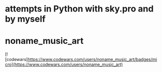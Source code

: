 # attempts in Python with sky.pro and by myself
# noname_music_art
[![codewars]https://www.codewars.com/users/noname_music_art/badges/micro](https://www.codewars.com/users/noname_music_art)
